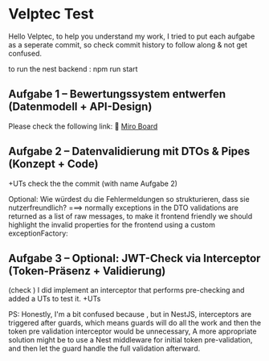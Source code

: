 # Velptec Test
Hello Velptec,
to help you understand my work,
I tried to put each aufgabe as a seperate commit,
so check commit history to follow along & not get confused.

to run the nest backend : npm run start

## Aufgabe 1 – Bewertungssystem entwerfen (Datenmodell + API-Design)
Please check the following link:
🔗 [Miro Board](https://miro.com/app/board/uXjVI3kdmY8=/?share_link_id=292243958570)

## Aufgabe 2 – Datenvalidierung mit DTOs & Pipes (Konzept + Code)
+UTs
check the the commit (with name Aufgabe 2)

Optional: Wie würdest du die Fehlermeldungen so strukturieren, dass sie nutzerfreundlich?
===> normally exceptions in the DTO validations are returned as a list of raw messages, to make it frontend friendly
we should highlight the invalid properties for the frontend
using a custom exceptionFactory:


## Aufgabe 3 – Optional: JWT-Check via Interceptor (Token-Präsenz + Validierung)
(check ) I did implement an interceptor that performs pre-checking and added a UTs to test it.
+UTs

PS: Honestly, I'm a bit confused because , but in NestJS, interceptors are triggered after guards,
which means guards will do all the work and then the token pre validation interceptor would be unnecessary,
A more appropriate solution might be to use a Nest middleware for initial token pre-validation, and then let the guard handle the full validation afterward.


